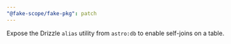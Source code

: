 ```yaml
---
"@fake-scope/fake-pkg": patch
---
```


Expose the Drizzle `alias` utility from `astro:db` to enable self-joins on a table.

